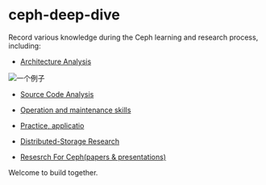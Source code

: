 # ceph-deep-dive

Record various knowledge during the Ceph learning and research process, including:

* [Architecture Analysis](https://github.com/wuhongsong/ceph-deep-dive/tree/main/Architecture-Analysis)

![一个例子](../../image/CephFS.png)

* [Source Code Analysis](https://github.com/wuhongsong/ceph-deep-dive/tree/main/Code-Analysis)
  
* [Operation and maintenance skills](https://github.com/wuhongsong/ceph-deep-dive/tree/main/Operation-Skills)
  
* [Practice, applicatio](https://github.com/wuhongsong/ceph-deep-dive/tree/main/Application-Practice)

* [Distributed-Storage Research](https://github.com/wuhongsong/ceph-deep-dive/tree/main/Distributed-Storage)

* [Resesrch For Ceph(papers & presentations)](https://github.com/wuhongsong/ceph-deep-dive/issues/7)


Welcome to build together.


